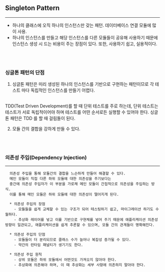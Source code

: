 ## **Singleton Pattern**
---

* 하나의 클래스에 오직 하나의 인스턴스만 갖는 패턴. 
  데이터베이스 연결 모듈에 많이 사용.
* 하나의 인스턴스를 만들고 해당 인스턴스를 다른 모듈들이 공유해 사용하기 때문에 인스턴스 생성 시 드는 비용이 주는 장점이 있다. 또한, 사용하기 쉽고, 실용적이다.

<br/>
<br/>

### 싱글톤 패턴의 단점
1. 싱글톤 패턴은 미리 생성된 하나의 인스턴스를 기반으로 구현하는 패턴이므로 각 테스트 마다 독립적인 인스턴스를 만들기 어렵다.
<br/>
TDD(Test Driven Development)를 할 때 단위 테스트를 주로 하는데, 단위 테스트는 테스트가 서로 독립적이어야 하며 테스트를 어떤 순서로든 실행할 수 있어야 한다. 싱글톤 패턴은 TDD 를 할 때 걸림돌이 된다.

2. 모듈 간의 결합을 강하게 만들 수 있다. 

<br/>
<br/>

### 의존성 주입(Dependency Injection)
---
```
  의존성 주입을 통해 모듈간의 결합을 느슨하게 만들어 해결할 수 있다.
  메인 모듈이 직접 다른 하위 모듈에 대한 의존성을 주기보다는 
  중간에 의존성 주입자가 이 부분을 가로채 메인 모듈이 간접적으로 의존성을 주입하는 방식.
  이를 통해 메인 모듈은 하위 모듈에 대한 의존성이 떨어지게 된다.

  * 의존성 주입의 장점
    - 모듈들을 쉽게 교체할 수 있는 구조가 되어 테스팅하기 쉽고, 마이그레이션 하기도 수월하다.
    - 추상화 레이어를 넣고 이를 기반으로 구현체를 넣어 주기 때문에 애플리케이션 의존성 방향이 일관되고, 애플리케이션을 쉽게 추론할 수 있으며, 모듈 간의 관계들이 명확해진다.

  * 의존성 주입의 단점
    - 모듈들이 더 분리되므로 클래스 수가 늘어나 복잡성 증가될 수 있다.
    - 약간의 런타임 패널티가 생기기도 한다.

  * 의존성 주입 원칙
    - 상위 모듈은 하위 모듈에서 어떤것도 가져오지 않아야 한다.
    - 추상화에 의존해야 하며, 이 때 추상화는 세부 사항에 의존하지 말아야 한다.
```